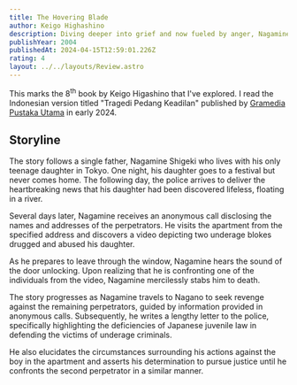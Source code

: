 ```yaml
---
title: The Hovering Blade
author: Keigo Highashino
description: Diving deeper into grief and now fueled by anger, Nagamine harbored a belief that the perpetrators, due to their minor status, would receive only a lenient sentence. In response, Nagamine resolved to seek justice with his own hands.
publishYear: 2004
publishedAt: 2024-04-15T12:59:01.226Z
rating: 4
layout: ../../layouts/Review.astro
---
```


This marks the 8<sup>th</sup> book by Keigo Higashino that I've explored. I read the Indonesian version titled "Tragedi Pedang Keadilan" published by [Gramedia Pustaka Utama](https://gpu.id/) in early 2024.

## Storyline

The story follows a single father, Nagamine Shigeki who lives with his only teenage daughter in Tokyo. One night, his daughter goes to a festival but never comes home. The following day, the police arrives to deliver the heartbreaking news that his daughter had been discovered lifeless, floating in a river.

Several days later, Nagamine receives an anonymous call disclosing the names and addresses of the perpetrators. He visits the apartment from the specified address and discovers a video depicting two underage blokes drugged and abused his daughter.

As he prepares to leave through the window, Nagamine hears the sound of the door unlocking. Upon realizing that he is confronting one of the individuals from the video, Nagamine mercilessly stabs him to death.

The story progresses as Nagamine travels to Nagano to seek revenge against the remaining perpetrators, guided by information provided in anonymous calls. Subsequently, he writes a lengthy letter to the police, specifically highlighting the deficiencies of Japanese juvenile law in defending the victims of underage criminals.

He also elucidates the circumstances surrounding his actions against the boy in the apartment and asserts his determination to pursue justice until he confronts the second perpetrator in a similar manner.
